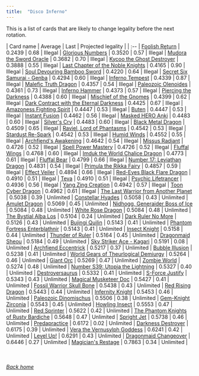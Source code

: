 ```yaml
---
title:  "Disco Inferno"
---
```


This is a list of cards that are likely to change legality before the next rotation.

| Card name | Average | Last | Projected legality |
| :-- |
[Foolish Return](https://db.ygoprodeck.com/card/?search=Foolish%20Return) | 0.2439 | 0.68 | Illegal |
[Glorious Numbers](https://db.ygoprodeck.com/card/?search=Glorious%20Numbers) | 0.3520 | 0.57 | Illegal |
[Mudora the Sword Oracle](https://db.ygoprodeck.com/card/?search=Mudora%20the%20Sword%20Oracle) | 0.3682 | 0.70 | Illegal |
[Kycoo the Ghost Destroyer](https://db.ygoprodeck.com/card/?search=Kycoo%20the%20Ghost%20Destroyer) | 0.3888 | 0.55 | Illegal |
[Last Chapter of the Noble Knights](https://db.ygoprodeck.com/card/?search=Last%20Chapter%20of%20the%20Noble%20Knights) | 0.4165 | 0.90 | Illegal |
[Soul Devouring Bamboo Sword](https://db.ygoprodeck.com/card/?search=Soul%20Devouring%20Bamboo%20Sword) | 0.4220 | 0.64 | Illegal |
[Secret Six Samurai - Genba](https://db.ygoprodeck.com/card/?search=Secret%20Six%20Samurai%20-%20Genba) | 0.4294 | 0.60 | Illegal |
[Inferno Tempest](https://db.ygoprodeck.com/card/?search=Inferno%20Tempest) | 0.4339 | 0.87 | Illegal |
[Malefic Truth Dragon](https://db.ygoprodeck.com/card/?search=Malefic%20Truth%20Dragon) | 0.4357 | 0.54 | Illegal |
[Paleozoic Olenoides](https://db.ygoprodeck.com/card/?search=Paleozoic%20Olenoides) | 0.4361 | 0.73 | Illegal |
[Inferno Hammer](https://db.ygoprodeck.com/card/?search=Inferno%20Hammer) | 0.4373 | 0.57 | Illegal |
[Piercing the Darkness](https://db.ygoprodeck.com/card/?search=Piercing%20the%20Darkness) | 0.4388 | 0.60 | Illegal |
[Mischief of the Gnomes](https://db.ygoprodeck.com/card/?search=Mischief%20of%20the%20Gnomes) | 0.4399 | 0.62 | Illegal |
[Dark Contract with the Eternal Darkness](https://db.ygoprodeck.com/card/?search=Dark%20Contract%20with%20the%20Eternal%20Darkness) | 0.4425 | 0.67 | Illegal |
[Amazoness Fighting Spirit](https://db.ygoprodeck.com/card/?search=Amazoness%20Fighting%20Spirit) | 0.4447 | 0.53 | Illegal |
[Buten](https://db.ygoprodeck.com/card/?search=Buten) | 0.4447 | 0.53 | Illegal |
[Instant Fusion](https://db.ygoprodeck.com/card/?search=Instant%20Fusion) | 0.4462 | 0.56 | Illegal |
[Masked HERO Anki](https://db.ygoprodeck.com/card/?search=Masked%20HERO%20Anki) | 0.4483 | 0.60 | Illegal |
[Silver's Cry](https://db.ygoprodeck.com/card/?search=Silver's%20Cry) | 0.4483 | 0.60 | Illegal |
[Black Metal Dragon](https://db.ygoprodeck.com/card/?search=Black%20Metal%20Dragon) | 0.4509 | 0.65 | Illegal |
[Raviel, Lord of Phantasms](https://db.ygoprodeck.com/card/?search=Raviel,%20Lord%20of%20Phantasms) | 0.4542 | 0.53 | Illegal |
[Stardust Re-Spark](https://db.ygoprodeck.com/card/?search=Stardust%20Re-Spark) | 0.4542 | 0.53 | Illegal |
[Humid Winds](https://db.ygoprodeck.com/card/?search=Humid%20Winds) | 0.4552 | 0.55 | Illegal |
[Archfiend's Awakening](https://db.ygoprodeck.com/card/?search=Archfiend's%20Awakening) | 0.4642 | 0.54 | Illegal |
[Missus Radiant](https://db.ygoprodeck.com/card/?search=Missus%20Radiant) | 0.4726 | 0.52 | Illegal |
[Spell Power Mastery](https://db.ygoprodeck.com/card/?search=Spell%20Power%20Mastery) | 0.4726 | 0.52 | Illegal |
[Fluffal Wings](https://db.ygoprodeck.com/card/?search=Fluffal%20Wings) | 0.4768 | 0.60 | Illegal |
[Imduk the World Chalice Dragon](https://db.ygoprodeck.com/card/?search=Imduk%20the%20World%20Chalice%20Dragon) | 0.4773 | 0.61 | Illegal |
[Fluffal Bear](https://db.ygoprodeck.com/card/?search=Fluffal%20Bear) | 0.4799 | 0.66 | Illegal |
[Number 17: Leviathan Dragon](https://db.ygoprodeck.com/card/?search=Number%2017:%20Leviathan%20Dragon) | 0.4831 | 0.54 | Illegal |
[Primula the Rikka Fairy](https://db.ygoprodeck.com/card/?search=Primula%20the%20Rikka%20Fairy) | 0.4857 | 0.59 | Illegal |
[Effect Veiler](https://db.ygoprodeck.com/card/?search=Effect%20Veiler) | 0.4894 | 0.66 | Illegal |
[Red-Eyes Black Flare Dragon](https://db.ygoprodeck.com/card/?search=Red-Eyes%20Black%20Flare%20Dragon) | 0.4910 | 0.51 | Illegal |
[Teva](https://db.ygoprodeck.com/card/?search=Teva) | 0.4910 | 0.51 | Illegal |
[Psychic Lifetrancer](https://db.ygoprodeck.com/card/?search=Psychic%20Lifetrancer) | 0.4936 | 0.56 | Illegal |
[Yang Zing Creation](https://db.ygoprodeck.com/card/?search=Yang%20Zing%20Creation) | 0.4942 | 0.57 | Illegal |
[Toon Cyber Dragon](https://db.ygoprodeck.com/card/?search=Toon%20Cyber%20Dragon) | 0.4962 | 0.61 | Illegal |
[The Last Warrior from Another Planet](https://db.ygoprodeck.com/card/?search=The%20Last%20Warrior%20from%20Another%20Planet) | 0.5038 | 0.39 | Unlimited |
[Constellar Hyades](https://db.ygoprodeck.com/card/?search=Constellar%20Hyades) | 0.5058 | 0.43 | Unlimited |
[Amulet Dragon](https://db.ygoprodeck.com/card/?search=Amulet%20Dragon) | 0.5069 | 0.45 | Unlimited |
[Nidhogg, Generaider Boss of Ice](https://db.ygoprodeck.com/card/?search=Nidhogg,%20Generaider%20Boss%20of%20Ice) | 0.5084 | 0.48 | Unlimited |
[White Rose Dragon](https://db.ygoprodeck.com/card/?search=White%20Rose%20Dragon) | 0.5084 | 0.48 | Unlimited |
[The Bystial Alba Los](https://db.ygoprodeck.com/card/?search=The%20Bystial%20Alba%20Los) | 0.5104 | 0.24 | Unlimited |
[Dark Ruler No More](https://db.ygoprodeck.com/card/?search=Dark%20Ruler%20No%20More) | 0.5126 | 0.43 | Unlimited |
[Bujingi Quilin](https://db.ygoprodeck.com/card/?search=Bujingi%20Quilin) | 0.5143 | 0.41 | Unlimited |
[Phantom Fortress Enterblathnir](https://db.ygoprodeck.com/card/?search=Phantom%20Fortress%20Enterblathnir) | 0.5143 | 0.41 | Unlimited |
[Insect Knight](https://db.ygoprodeck.com/card/?search=Insect%20Knight) | 0.5158 | 0.44 | Unlimited |
[Thunder of Ruler](https://db.ygoprodeck.com/card/?search=Thunder%20of%20Ruler) | 0.5164 | 0.45 | Unlimited |
[Dragonmaid Sheou](https://db.ygoprodeck.com/card/?search=Dragonmaid%20Sheou) | 0.5184 | 0.49 | Unlimited |
[Sky Striker Ace - Kagari](https://db.ygoprodeck.com/card/?search=Sky%20Striker%20Ace%20-%20Kagari) | 0.5191 | 0.08 | Unlimited |
[Archfiend Eccentrick](https://db.ygoprodeck.com/card/?search=Archfiend%20Eccentrick) | 0.5217 | 0.37 | Unlimited |
[Bubble Illusion](https://db.ygoprodeck.com/card/?search=Bubble%20Illusion) | 0.5238 | 0.41 | Unlimited |
[World Gears of Theurlogical Demiurgy](https://db.ygoprodeck.com/card/?search=World%20Gears%20of%20Theurlogical%20Demiurgy) | 0.5264 | 0.46 | Unlimited |
[Giant Orc](https://db.ygoprodeck.com/card/?search=Giant%20Orc) | 0.5269 | 0.47 | Unlimited |
[Zombie World](https://db.ygoprodeck.com/card/?search=Zombie%20World) | 0.5274 | 0.48 | Unlimited |
[Number S39: Utopia the Lightning](https://db.ygoprodeck.com/card/?search=Number%20S39:%20Utopia%20the%20Lightning) | 0.5327 | 0.40 | Unlimited |
[Destroyersaurus](https://db.ygoprodeck.com/card/?search=Destroyersaurus) | 0.5332 | 0.41 | Unlimited |
[S-Force Justify](https://db.ygoprodeck.com/card/?search=S-Force%20Justify) | 0.5343 | 0.43 | Unlimited |
[Magical Musketeer Doc](https://db.ygoprodeck.com/card/?search=Magical%20Musketeer%20Doc) | 0.5427 | 0.41 | Unlimited |
[Fossil Warrior Skull Bone](https://db.ygoprodeck.com/card/?search=Fossil%20Warrior%20Skull%20Bone) | 0.5438 | 0.43 | Unlimited |
[Red Rising Dragon](https://db.ygoprodeck.com/card/?search=Red%20Rising%20Dragon) | 0.5443 | 0.44 | Unlimited |
[Infernity Knight](https://db.ygoprodeck.com/card/?search=Infernity%20Knight) | 0.5453 | 0.46 | Unlimited |
[Paleozoic Dinomischus](https://db.ygoprodeck.com/card/?search=Paleozoic%20Dinomischus) | 0.5506 | 0.38 | Unlimited |
[Gem-Knight Zirconia](https://db.ygoprodeck.com/card/?search=Gem-Knight%20Zirconia) | 0.5543 | 0.45 | Unlimited |
[Howling Insect](https://db.ygoprodeck.com/card/?search=Howling%20Insect) | 0.5553 | 0.47 | Unlimited |
[Red Sprinter](https://db.ygoprodeck.com/card/?search=Red%20Sprinter) | 0.5622 | 0.42 | Unlimited |
[The Phantom Knights of Rusty Bardiche](https://db.ygoprodeck.com/card/?search=The%20Phantom%20Knights%20of%20Rusty%20Bardiche) | 0.5648 | 0.47 | Unlimited |
[Spright Jet](https://db.ygoprodeck.com/card/?search=Spright%20Jet) | 0.5738 | 0.46 | Unlimited |
[Predapractice](https://db.ygoprodeck.com/card/?search=Predapractice) | 0.6172 | 0.02 | Unlimited |
[Darkness Destroyer](https://db.ygoprodeck.com/card/?search=Darkness%20Destroyer) | 0.6175 | 0.39 | Unlimited |
[Vera the Vernusylph Goddess](https://db.ygoprodeck.com/card/?search=Vera%20the%20Vernusylph%20Goddess) | 0.6241 | 0.42 | Unlimited |
[Level Up!](https://db.ygoprodeck.com/card/?search=Level%20Up!) | 0.6291 | 0.43 | Unlimited |
[Dragonmaid Changeover](https://db.ygoprodeck.com/card/?search=Dragonmaid%20Changeover) | 0.6446 | 0.27 | Unlimited |
[Magician's Restage](https://db.ygoprodeck.com/card/?search=Magician's%20Restage) | 0.7863 | 0.34 | Unlimited |

<br>

###### [Back home](index)